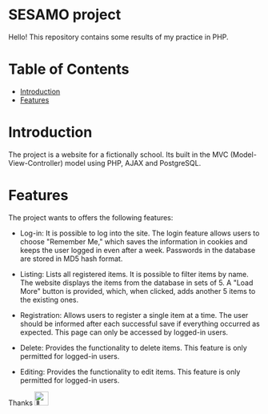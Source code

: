 # SESAMO project

Hello! This repository contains some results of my practice in PHP. 

# Table of Contents
* [Introduction]('#Introduction')
* [Features]('#Features')

# Introduction
The project is a website for a fictionally school. Its built in the MVC (Model-View-Controller) model using PHP, AJAX and PostgreSQL.

# Features
The project wants to offers the following features:

* Log-in: It is possible to log into the site. The login feature allows users to choose "Remember Me," which saves the information in cookies and keeps the user logged in even after a week. Passwords in the database are stored in MD5 hash format.

* Listing: Lists all registered items. It is possible to filter items by name. The website displays the items from the database in sets of 5. A "Load More" button is provided, which, when clicked, adds another 5 items to the existing ones.

* Registration: Allows users to register a single item at a time. The user should be informed after each successful save if everything occurred as expected. This page can only be accessed by logged-in users.

* Delete: Provides the functionality to delete items. This feature is only permitted for logged-in users.

* Editing: Provides the functionality to edit items. This feature is only permitted for logged-in users.

Thanks     <img src="https://github.com/wervlad/wervlad/assets/24524555/766d336d-b87d-44ba-807c-c51de2bc6b4d" width="28px" alt="👋">
